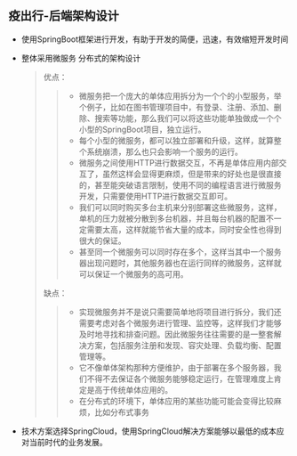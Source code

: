 ## 疫出行-后端架构设计

- 使用SpringBoot框架进行开发，有助于开发的简便，迅速，有效缩短开发时间

- 整体采用微服务 分布式的架构设计

  > 优点：
  >
  > > - 微服务把一个庞大的单体应用拆分为一个个的小型服务，举个例子，比如在图书管理项目中，有登录、注册、添加、删除、搜索等功能，那么我们可以将这些功能单独做成一个个小型的SpringBoot项目，独立运行。
  > > - 每个小型的微服务，都可以独立部署和升级，这样，就算整个系统崩溃，那么也只会影响一个服务的运行。
  > > - 微服务之间使用HTTP进行数据交互，不再是单体应用内部交互了，虽然这样会显得更麻烦，但是带来的好处也是很直接的，甚至能突破语言限制，使用不同的编程语言进行微服务开发，只需要使用HTTP进行数据交互即可。
  > > - 我们可以同时购买多台主机来分别部署这些微服务，这样，单机的压力就被分散到多台机器，并且每台机器的配置不一定需要太高，这样就能节省大量的成本，同时安全性也得到很大的保证。
  > > - 甚至同一个微服务可以同时存在多个，这样当其中一个服务器出现问题时，其他服务器也在运行同样的微服务，这样就可以保证一个微服务的高可用。
  >
  > 缺点：
  >
  > > - 实现微服务并不是说只需要简单地将项目进行拆分，我们还需要考虑对各个微服务进行管理、监控等，这样我们才能够及时地寻找和排查问题。因此微服务往往需要的是一整套解决方案，包括服务注册和发现、容灾处理、负载均衡、配置管理等。
  > > - 它不像单体架构那种方便维护，由于部署在多个服务器，我们不得不去保证各个微服务能够稳定运行，在管理难度上肯定是高于传统单体应用的。
  > > - 在分布式的环境下，单体应用的某些功能可能会变得比较麻烦，比如分布式事务

- 技术方案选择SpringCloud，使用SpringCloud解决方案能够以最低的成本应对当前时代的业务发展。